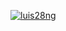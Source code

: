 [![luis28ng](https://circleci.com/gh/luis28ng/SSW_567_HW.svg?style=svg)](https://app.circleci.com/pipelines/github/luis28ng/SSW_567_HW?branch=HW05a_Mocking&filter=all)
